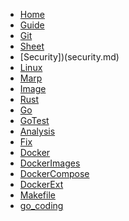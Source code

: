 <!-- docs/_sidebar.md --> 

* [Home](/) 
* [Guide](guide.md "The greatest guide in the world")
* [Git](git.md "Git instruction")
* [Sheet](sheet.md)
* [Security])(security.md)
* [Linux](./Linux.md)
* [Marp](./marp.md)
* [Image](./image.md)
* [Rust](./rust.md)
* [Go](./go.md)
* [GoTest](./go_test.md)
* [Analysis](./analysis.md)
* [Fix](./fix.md)
* [Docker](./docker.md)
* [DockerImages](./docker_images.md)
* [DockerCompose](./docker_compose.md)
* [DockerExt](./docker_ext.md)
* [Makefile](./makefile.md)
* [go_coding](./go_coding.md)